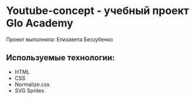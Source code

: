 # Youtube-concept - учебный проект Glo Academy
Проект выполнила: Елизавета Беззубенко

## Используемые технологии: 
- HTML
- CSS
- Normalize.css
- SVG Sprites

